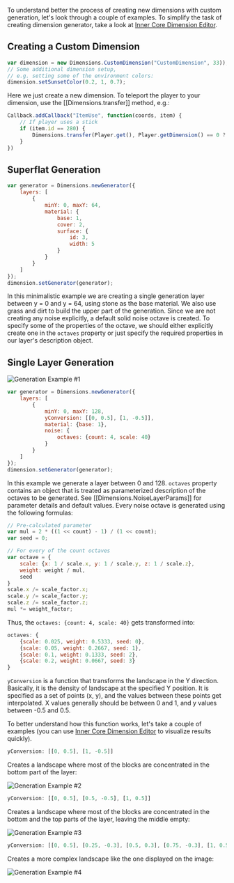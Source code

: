 To understand better the process of creating new dimensions with custom generation, 
let's look through a couple of examples. To simplify the task of creating dimension 
generator, take a look at [Inner Core Dimension Editor](https://editor.p5js.org/zheka2304/present/kJmbShOU2).

## Creating a Custom Dimension

```js
var dimension = new Dimensions.CustomDimension("CustomDimension", 33));
// Some additional dimension setup, 
// e.g. setting some of the environment colors:
dimension.setSunsetColor(0.2, 1, 0.7);
```

Here we just create a new dimension. To teleport the player to your dimension, use the [[Dimensions.transfer]] method, e.g.:

```js
Callback.addCallback("ItemUse", function(coords, item) {
    // If player uses a stick
	if (item.id == 280) {
		Dimensions.transfer(Player.get(), Player.getDimension() == 0 ? dimension.id : 0);
	}
})
```

## Superflat Generation

```js
var generator = Dimensions.newGenerator({
    layers: [
        {
            minY: 0, maxY: 64,
            material: {
                base: 1,
                cover: 2,
                surface: {
					id: 3, 
					width: 5
				}
            }
        }
    ]
});
dimension.setGenerator(generator);
```

In this minimalistic example we are creating a single generation layer between y = 0 and y = 64, 
using stone as the base material. We also use grass and dirt to build the upper part of the generation. Since we are not creating any noise explicitly, a default solid noise octave is created. To specify some of the properties of the octave, we should either explicitly create one in the ```octaves``` property or just specify the required properties in our layer's description object.

## Single Layer Generation

![Generation Example #1](../assets/images/pages/dimensions-1.jpg)

```js
var generator = Dimensions.newGenerator({
	layers: [
		{
			minY: 0, maxY: 128, 
			yConversion: [[0, 0.5], [1, -0.5]], 
			material: {base: 1}, 
			noise: {
				octaves: {count: 4, scale: 40}
			}
		}
	]
});
dimension.setGenerator(generator);
```

In this example we generate a layer between 0 and 128. ```octaves``` property 
contains an object that is treated as parameterized description of the octaves
to be generated. See [[Dimensions.NoiseLayerParams]] for parameter details and
default values. 
Every noise octave is generated using the following formulas:

```js
// Pre-calculated parameter
var mul = 2 * ((1 << count) - 1) / (1 << count);
var seed = 0;

// For every of the count octaves
var octave = {
    scale: {x: 1 / scale.x, y: 1 / scale.y, z: 1 / scale.z},
    weight: weight / mul,
    seed
}
scale.x /= scale_factor.x;
scale.y /= scale_factor.y;
scale.z /= scale_factor.z;
mul *= weight_factor;
```

Thus, the ```octaves: {count: 4, scale: 40}``` gets transformed into:

```js
octaves: {
    {scale: 0.025, weight: 0.5333, seed: 0},
    {scale: 0.05, weight: 0.2667, seed: 1},
    {scale: 0.1, weight: 0.1333, seed: 2},
    {scale: 0.2, weight: 0.0667, seed: 3}
}
```

```yConversion``` is a function that transforms the landscape in the Y direction. 
Basically, it is the density of landscape at the specified Y position. 
It is specified as a set of points (x, y), and the values between these points get
interpolated. X values generally should be between 0 and 1, and y values 
between -0.5 and 0.5.

To better understand how this function works, let's take a couple 
of examples (you can use [Inner Core Dimension Editor](https://editor.p5js.org/zheka2304/present/kJmbShOU2) to visualize results quickly).

```js
yConversion: [[0, 0.5], [1, -0.5]]
```

Creates a landscape where most of the blocks are concentrated in the bottom part of
the layer:

![Generation Example #2](../assets/images/pages/dimensions-2.jpg)

```js
yConversion: [[0, 0.5], [0.5, -0.5], [1, 0.5]]
```

Creates a landscape where most of the blocks are concentrated in the bottom and 
the top parts of the layer, leaving the middle empty:

![Generation Example #3](../assets/images/pages/dimensions-3.jpg)

```js
yConversion: [[0, 0.5], [0.25, -0.3], [0.5, 0.3], [0.75, -0.3], [1, 0.5]]
```

Creates a more complex landscape like the one displayed on the image:

![Generation Example #4](../assets/images/pages/dimensions-4.jpg)

